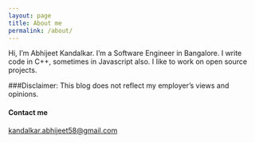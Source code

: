 ```yaml
---
layout: page
title: About me
permalink: /about/
---
```


Hi, I’m Abhijeet Kandalkar. I’m a Software Engineer in Bangalore. I write code in C++, sometimes in Javascript also. I like to work on open source projects.

###Disclaimer: This blog does not reflect my employer’s views and opinions.


#### Contact me

[kandalkar.abhijeet58@gmail.com](mailto:kandalkar.abhijeet58@gmail.com)
